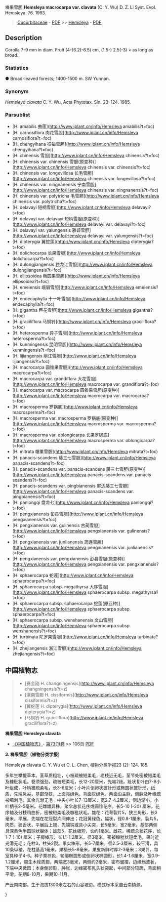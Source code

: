 棒果雪胆 **Hemsleya macrocarpa var. clavata** (C. Y. Wu) D. Z. Li Syst. Evol. Hemsleya. 76. 1993.

> [Cucurbitaceae](http://www.iplant.cn/info/Cucurbitaceae?t=foc) - [PDF](http://www.iplant.cn/foc/pdf/Cucurbitaceae.pdf) >> [Hemsleya](http://www.iplant.cn/info/Hemsleya?t=foc) - [PDF](http://www.iplant.cn/foc/pdf/Hemsleya.pdf)

## Description

Corolla 7-9 mm in diam. Fruit (4-)6.2(-6.5) cm, (1.5-) 2.5(-3) × as long as broad.

### Statistics
● Broad-leaved forests; 1400-1500 m. SW Yunnan.

### Synonym
*Hemsleya clavata* C. Y. Wu, Acta Phytotax. Sin. 23: 124. 1985.

### Parsublist

* [H.  amabilis  曲莲](http://www.iplant.cn/info/Hemsleya amabilis?t=foc)
* [H.  carnosiflora  肉花雪胆](http://www.iplant.cn/info/Hemsleya carnosiflora?t=foc)
* [H.  chengyihana  征镒雪胆](http://www.iplant.cn/info/Hemsleya chengyihana?t=foc)
* [H.  chinensis  雪胆](http://www.iplant.cn/info/Hemsleya chinensis?t=foc)
* [H.  chinensis var. chinensis  雪胆(原变种)](http://www.iplant.cn/info/Hemsleya chinensis var. chinensis?t=foc)
* [H.  chinensis var. longevillosa  长毛雪胆](http://www.iplant.cn/info/Hemsleya chinensis var. longevillosa?t=foc)
* [H.  chinensis var. ningnanensis  宁南雪胆](http://www.iplant.cn/info/Hemsleya chinensis var. ningnanensis?t=foc)
* [H.  chinensis var. polytricha  毛雪胆](http://www.iplant.cn/info/Hemsleya chinensis var. polytricha?t=foc)
* [H.  delavayi  短柄雪胆](http://www.iplant.cn/info/Hemsleya delavayi?t=foc)
* [H.  delavayi var. delavayi  短柄雪胆(原变种)](http://www.iplant.cn/info/Hemsleya delavayi var. delavayi?t=foc)
* [H.  delavayi var. yalungensis  雅砻雪胆](http://www.iplant.cn/info/Hemsleya delavayi var. yalungensis?t=foc)
* [H.  dipterygia  翼蛇莲](http://www.iplant.cn/info/Hemsleya dipterygia?t=foc)
* [H.  dolichocarpa  长果雪胆](http://www.iplant.cn/info/Hemsleya dolichocarpa?t=foc)
* [H.  dulongjiangensis  独龙江雪胆](http://www.iplant.cn/info/Hemsleya dulongjiangensis?t=foc)
* [H.  ellipsoidea  椭圆果雪胆](http://www.iplant.cn/info/Hemsleya ellipsoidea?t=foc)
* [H.  emeiensis  峨眉雪胆](http://www.iplant.cn/info/Hemsleya emeiensis?t=foc)
* [H.  endecaphylla  十一叶雪胆](http://www.iplant.cn/info/Hemsleya endecaphylla?t=foc)
* [H.  gigantha  巨花雪胆](http://www.iplant.cn/info/Hemsleya gigantha?t=foc)
* [H.  graciliflora  马铜铃](http://www.iplant.cn/info/Hemsleya graciliflora?t=foc)
* [H.  heterosperma  异子雪胆](http://www.iplant.cn/info/Hemsleya heterosperma?t=foc)
* [H.  kunmingensis  昆明雪胆](http://www.iplant.cn/info/Hemsleya kunmingensis?t=foc)
* [H.  lijiangensis  丽江雪胆](http://www.iplant.cn/info/Hemsleya lijiangensis?t=foc)
* [H.  macrocarpa  圆锥果雪胆](http://www.iplant.cn/info/Hemsleya macrocarpa?t=foc)
* [H.  macrocarpa var. grandiflora  大花雪胆](http://www.iplant.cn/info/Hemsleya macrocarpa var. grandiflora?t=foc)
* [H.  macrocarpa var. macrocarpa  圆锥果雪胆(原变种)](http://www.iplant.cn/info/Hemsleya macrocarpa var. macrocarpa?t=foc)
* [H.  macrosperma  罗锅底](http://www.iplant.cn/info/Hemsleya macrosperma?t=foc)
* [H.  macrosperma var. macrosperma  罗锅底(原变种)](http://www.iplant.cn/info/Hemsleya macrosperma var. macrosperma?t=foc)
* [H.  macrosperma var. oblongicarpa  长果罗锅底](http://www.iplant.cn/info/Hemsleya macrosperma var. oblongicarpa?t=foc)
* [H.  mitrata  帽果雪胆](http://www.iplant.cn/info/Hemsleya mitrata?t=foc)
* [H.  panacis-scandens  藤三七雪胆](http://www.iplant.cn/info/Hemsleya panacis-scandens?t=foc)
* [H.  panacis-scandens var. panacis-scandens  藤三七雪胆(原变种)](http://www.iplant.cn/info/Hemsleya panacis-scandens var. panacis-scandens?t=foc)
* [H.  panacis-scandens var. pingbianensis  屏边藤三七雪胆](http://www.iplant.cn/info/Hemsleya panacis-scandens var. pingbianensis?t=foc)
* [H.  panlongqi  盘龙七](http://www.iplant.cn/info/Hemsleya panlongqi?t=foc)
* [H.  pengxianensis  彭县雪胆](http://www.iplant.cn/info/Hemsleya pengxianensis?t=foc)
* [H.  pengxianensis var. gulinensis  古蔺雪胆](http://www.iplant.cn/info/Hemsleya pengxianensis var. gulinensis?t=foc)
* [H.  pengxianensis var. junlianensis  筠连雪胆](http://www.iplant.cn/info/Hemsleya pengxianensis var. junlianensis?t=foc)
* [H.  pengxianensis var. pengxianensis  彭县雪胆(原变种)](http://www.iplant.cn/info/Hemsleya pengxianensis var. pengxianensis?t=foc)
* [H.  sphaerocarpa  蛇莲](http://www.iplant.cn/info/Hemsleya sphaerocarpa?t=foc)
* [H.  sphaerocarpa subsp. megathyrsa  大序雪胆](http://www.iplant.cn/info/Hemsleya sphaerocarpa subsp. megathyrsa?t=foc)
* [H.  sphaerocarpa subsp. sphaerocarpa  蛇莲(原亚种)](http://www.iplant.cn/info/Hemsleya sphaerocarpa subsp. sphaerocarpa?t=foc)
* [H.  sphaerocarpa subsp. wenshanensis  文山雪胆](http://www.iplant.cn/info/Hemsleya sphaerocarpa subsp. wenshanensis?t=foc)
* [H.  turbinata  陀罗果雪胆](http://www.iplant.cn/info/Hemsleya turbinata?t=foc)
* [H.  zhejiangensis  浙江雪胆](http://www.iplant.cn/info/Hemsleya zhejiangensis?t=foc)

## 中国植物志

> * [赛金刚  H.  changningensis](http://www.iplant.cn/info/Hemsleya changningensis?t=z)
> * [滇南雪胆  H.  cissiformis](http://www.iplant.cn/info/Hemsleya cissiformis?t=z)
> * [翼蛇莲  H.  dipterygia](http://www.iplant.cn/info/Hemsleya dipterygia?t=z)
> * [马铜铃  H.  graciliflora](http://www.iplant.cn/info/Hemsleya graciliflora?t=z)

**棒果雪胆 Hemsleya clavata**

* [《中国植物志》](http://www.iplant.cn/frps)- [第73(1)卷](http://www.iplant.cn/frps/vol/73(1)) >> 106页 [PDF](http://www.iplant.cn/frps/pdf/73(1)/106a.PDF)

**3. 棒果雪胆（植物分类学报）**

Hemsleya clavata C. Y. Wu et C. L. Chen, 植物分类学报23 (2): 124. 185.

多年生攀援草本。茎草质粗壮，小枝疏被短柔毛，老枝近无毛，茎节处密被短柔毛及糠秕状毛。卷须强劲，疏被短柔毛，长12-20厘米，先端2歧。趾状复叶由7-9小叶组成，叶柄被疏柔毛，长3-6厘米；小叶片倒卵状披针形或椭圆状披针形，纸质，先端急尖，基部渐狭，上面亮绿色，背面灰绿色，两面沿主脉，侧脉及叶缘疏被细刺毛，其余光滑无毛；中央小叶长7-13厘米，宽2.7-4.2厘米，侧边渐小，小叶柄长2-5毫米。花雌雄异株，聚伞总状花序或圆锥花序，长5-10 (-20) 厘米，花序轴及分枝稍曲折，密被短柔毛及糠秕状毛。雄花：花萼裂片5，狭三角形，长3毫米，平展，先端在花冠裂片间伸出；花冠黄绿色，幅状，径0.8-1厘米，裂片5，肉质，狭舌状，平展后上翘，先端钝或具小尖突，长5毫米，宽2毫米，基部两侧具深黄色半圆球状腺体；雄蕊5，花丝极短，长约1毫米。雌花，稀疏总状花序，长1-7 (-10) 厘米；子房棒形，长1.1-1.2厘米，径3毫米，密被糠秕状短柔毛，果时近光滑无毛；花柱3，柱头2裂。果实棒形，长5-7厘米，径2.5-3厘米，较平滑，具10条纵棱，花柱基高1毫米，果柄长5-8毫米，果皮新鲜时厚2-3毫米；3果爿，每室具种子4-6。种子栗棕色，轮廓椭圆形或倒卵状椭圆形，长1.4-1.6厘米，宽0.9-1.2厘米，周生木栓质翅，两端宽3毫米，两侧约2毫米，密布皱摺，边缘绉波状，下端中央微凹；本身倒卵形，肿胀，边缘密布乳头状突起，中间部分较疏，背面稍平滑。花期8-10月，果期10-11月。

产云南南部。生于海拔1300米左右的山谷坡边。模式标本采自云南镇源。

}